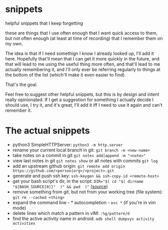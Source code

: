# snippets
helpful snippets that I keep forgetting

these are things that I use often enough that I want quick access to them, but not often enough (at least at time of recording) that I remember them on my own.

The idea is that if I need somethign I know I already looked up, I'll add it here.  Hopefully that'll mean that I can get it more quickly in the future, and that will lead to me using the useful thing more often, and that'll lead to me actually remembering it, and I'll only ever be referring regularly to things at the bottom of the list (which'll make it even easier to find).

That's the goal.

Feel free to suggest other helpful snippets, but this is by design and intent really opinionated.  If I get a suggestion for something I actually decide I should use, I try it, and it's great, I'll add it iff I need to use it again and can't remember it.

# The actual snippets

* python3 SimpleHTTPServer: `python3 -m http.server`
* rename your current local branch in git: `git branch -m <new-name>`
* take notes on a commit in git `git notes add|append -m "<note>"`
* view last notes in git `git notes show` or all notes with commits `git log`
* add an upstream github origin: `git remote add origin https://github.com/<person|org>/<project>.git`
* generate and push ssh key: `ssh-keygen && ssh-copy-id <remote-host>`
* get your bash script's dir, in the script: `DIR="$( cd "$( dirname "${BASH_SOURCE[0]}"  )" && pwd  )"` ([source](http://stackoverflow.com/a/246128/5372442))
* remove something from git, but not from your working tree (file system): `git rm --cached <thing>`
* expand the command line - * autocompletion - `esc *` (if you're in vim mode)
* delete lines which match a pattern in vIM: `:%g/pattern/d`
* find the active activity name in android: `adb shell dumpsys activity activities`

